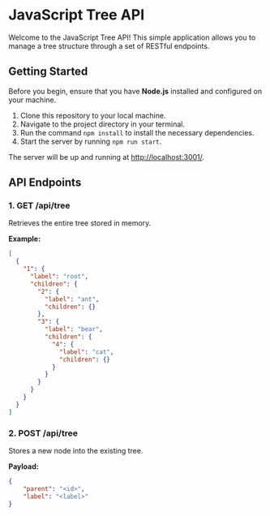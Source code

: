 # JavaScript Tree API

Welcome to the JavaScript Tree API! This simple application allows you to manage a tree structure through a set of RESTful endpoints.

## Getting Started

Before you begin, ensure that you have **Node.js** installed and configured on your machine.

1. Clone this repository to your local machine.
2. Navigate to the project directory in your terminal.
3. Run the command `npm install` to install the necessary dependencies.
4. Start the server by running `npm run start`.

The server will be up and running at [http://localhost:3001/](http://localhost:3001/).

## API Endpoints

### 1. GET /api/tree

Retrieves the entire tree stored in memory.

**Example:**
```json
[
  {
    "1": {
      "label": "root",
      "children": {
        "2": {
          "label": "ant",
          "children": {}
        },
        "3": {
          "label": "bear",
          "children": {
            "4": {
              "label": "cat",
              "children": {}
            }
          }
        }
      }
    }
  }
]
```

### 2. POST /api/tree

Stores a new node into the existing tree.

**Payload:**
```json
{
    "parent": "<id>",
    "label": "<label>"
}
```
